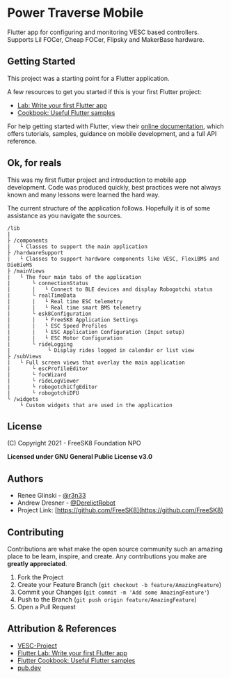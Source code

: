 # Power Traverse Mobile

Flutter app for configuring and monitoring VESC based controllers.
Supports Lil FOCer, Cheap FOCer, Flipsky and MakerBase hardware.

## Getting Started

This project was a starting point for a Flutter application.

A few resources to get you started if this is your first Flutter project:

- [Lab: Write your first Flutter app](https://flutter.dev/docs/get-started/codelab)
- [Cookbook: Useful Flutter samples](https://flutter.dev/docs/cookbook)

For help getting started with Flutter, view their
[online documentation](https://flutter.dev/docs), which offers tutorials,
samples, guidance on mobile development, and a full API reference.

## Ok, for reals

This was my first flutter project and introduction to mobile app development. Code was produced
quickly, best practices were not always known and many lessons were learned the hard way.

The current structure of the application follows. Hopefully it is of some assistance as you
navigate the sources.

```
/lib
|
├ /components
|   └ Classes to support the main application
├ /hardwareSupport
|   └ Classes to support hardware components like VESC, FlexiBMS and DieBieMS
├ /mainViews
|   └ The four main tabs of the application
|       └ connectionStatus
|       |   └ Connect to BLE devices and display Robogotchi status
|       └ realTimeData
|       |   └ Real time ESC telemetry
|       |   └ Real time smart BMS telemetry
|       └ esk8Configuration
|       |   └ FreeSK8 Application Settings
|       |   └ ESC Speed Profiles
|       |   └ ESC Application Configuration (Input setup)
|       |   └ ESC Motor Configuration
|       └ rideLogging
|            └ Display rides logged in calendar or list view
├ /subViews
|   └ Full screen views that overlay the main application
|       └ escProfileEditor
|       └ focWizard
|       └ rideLogViewer
|       └ robogotchiCfgEditor
|       └ robogotchiDFU
└ /widgets
    └ Custom widgets that are used in the application
```

<!-- LICENSE -->
## License

(C) Copyright 2021 - FreeSK8 Foundation NPO

**Licensed under GNU General Public License v3.0**

<!-- CONTACT -->
## Authors

* Renee Glinski - [@r3n33](https://github.com/r3n33)
* Andrew Dresner - [@DerelictRobot](https://github.com/DerelictRobot)
* Project Link: [https://github.com/FreeSK8](https://github.com/FreeSK8)

 <!-- CONTRIBUTING -->
## Contributing

Contributions are what make the open source community such an amazing place to be learn, inspire, and create. Any contributions you make are **greatly appreciated**.

1. Fork the Project
2. Create your Feature Branch (`git checkout -b feature/AmazingFeature`)
3. Commit your Changes (`git commit -m 'Add some AmazingFeature'`)
4. Push to the Branch (`git push origin feature/AmazingFeature`)
5. Open a Pull Request


<!-- ACKNOWLEDGEMENTS -->
## Attribution & References

* [VESC-Project](https://vesc-project.com)
* [Flutter Lab: Write your first Flutter app](https://flutter.dev/docs/get-started/codelab)
* [Flutter Cookbook: Useful Flutter samples](https://flutter.dev/docs/cookbook)
* [pub.dev](https://pub.dev/)
